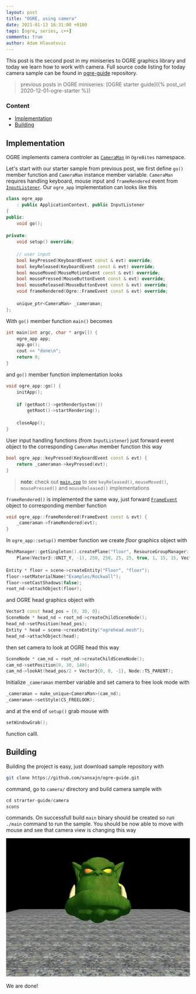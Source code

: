 ```yaml
---
layout: post
title: "OGRE, using camera"
date: 2021-01-13 16:31:00 +0100
tags: [ogre, series, c++]
comments: true
author: Adam Hlavatovic
---
```


This post is the second post in my miniseries to OGRE graphics library and today we learn how to work with camera. Full source code listing for today camera sample can be found in [ogre-guide](https://github.com/sansajn/ogre-guide) repository.

> previous posts in OGRE miniseries: [OGRE starter guide]({% post_url 2020-12-01-ogre-starter %})

### Content

- [Implementation](#implementation)
- [Building](#building)


## Implementation

OGRE implements camera controler as [`CameraMan`][CameraMan] in `OgreBites` namespace.

Let's start with our starter sample from previous post, we first define `go()` member function and `CameraMan` instance member variable. `CameraMan` requires handling keyboard, mouse input and `frameRendered` event from [`InputListener`][InputListener]. Our `ogre_app` implementation can looks like this

```c++
class ogre_app
	: public ApplicationContext, public InputListener
{
public:
	void go();

private:
	void setup() override;

	// user input
	bool keyPressed(KeyboardEvent const & evt) override;
	bool keyReleased(KeyboardEvent const & evt) override;
	bool mouseMoved(MouseMotionEvent const & evt) override;
	bool mousePressed(MouseButtonEvent const & evt) override;
	bool mouseReleased(MouseButtonEvent const & evt) override;
	void frameRendered(Ogre::FrameEvent const & evt) override;

	unique_ptr<CameraMan> _cameraman;
};
```

With `go()` member function `main()` becomes

```c++
int main(int argc, char * argv[]) {
	ogre_app app;
	app.go();
	cout << "done\n";
	return 0;
}
```

and `go()` member function implementation looks

```c++
void ogre_app::go() {
	initApp();

	if (getRoot()->getRenderSystem())
		getRoot()->startRendering();

	closeApp();
}
```

User input handling functions (from `InputListener`) just forward event object to the corresponding `CameraMan` member function this way

```c++
bool ogre_app::keyPressed(KeyboardEvent const & evt) {
	return _cameraman->keyPressed(evt);
}
```

> **note**: check out [`main.cpp`]() to see `keyReleased()`, `mouseMoved()`, `mousePressed()` and `mouseReleased()` implementations

`frameRendered()` is implemented the same way, just forward [`FrameEvent`][FrameEvent] object to corresponding member function

```c++
void ogre_app::frameRendered(FrameEvent const & evt) {
	_cameraman->frameRendered(evt);
}
```

In `ogre_app::setup()` member function we create *floor* graphics object with

```c++
MeshManager::getSingleton().createPlane("floor", ResourceGroupManager::DEFAULT_RESOURCE_GROUP_NAME,
	Plane(Vector3::UNIT_Y, -1), 250, 250, 25, 25, true, 1, 15, 15, Vector3::UNIT_Z);

Entity * floor = scene->createEntity("Floor", "floor");
floor->setMaterialName("Examples/Rockwall");
floor->setCastShadows(false);
root_nd->attachObject(floor);
```

and OGRE head graphics object with

```c++
Vector3 const head_pos = {0, 30, 0};
SceneNode * head_nd = root_nd->createChildSceneNode();
head_nd->setPosition(head_pos);
Entity * head = scene->createEntity("ogrehead.mesh");
head_nd->attachObject(head);
```

then set camera to look at OGRE head this way

```c++
SceneNode * cam_nd = root_nd->createChildSceneNode();
cam_nd->setPosition(0, 30, 140);
cam_nd->lookAt(head_pos/2 + Vector3{0, 0, -1}, Node::TS_PARENT);
```

Initialize `_cameraman` member variable and set camera to free look mode with

```c++
_cameraman = make_unique<CameraMan>(cam_nd);
_cameraman->setStyle(CS_FREELOOK);
```

and at the end of `setup()` grab mouse with

```c++
setWindowGrab();
```

function calll.


## Building

Building the project is easy, just download sample repository with

```bash
git clone https://github.com/sansajn/ogre-guide.git
```

command, go to `camera/` directory and build camera sample with

```c++
cd strarter-guide/camera
scons
```

commands. On successfull build `main` binary should be created so run `./main` command to run the sample. You should be now able to move with mouse and see that camera view is changing this way

![ogre_camera_head.webp](https://github.com/sansajn/ogre-guide/raw/master/doc/camera_head.webp "moving with camera in the sample window")

We are done!


[CameraMan]: https://ogrecave.github.io/ogre/api/latest/class_ogre_bites_1_1_camera_man.html
[InputListener]: https://ogrecave.github.io/ogre/api/latest/struct_ogre_bites_1_1_input_listener.html
[FrameEvent]: https://ogrecave.github.io/ogre/api/latest/struct_ogre_1_1_frame_event.html
